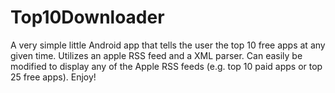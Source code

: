 # Top10Downloader
A very simple little Android app that tells the user the top 10 free apps at any given time. Utilizes an apple RSS feed and a XML parser. Can easily be modified to display any of the Apple RSS feeds (e.g. top 10 paid apps or top 25 free apps). Enjoy! 
